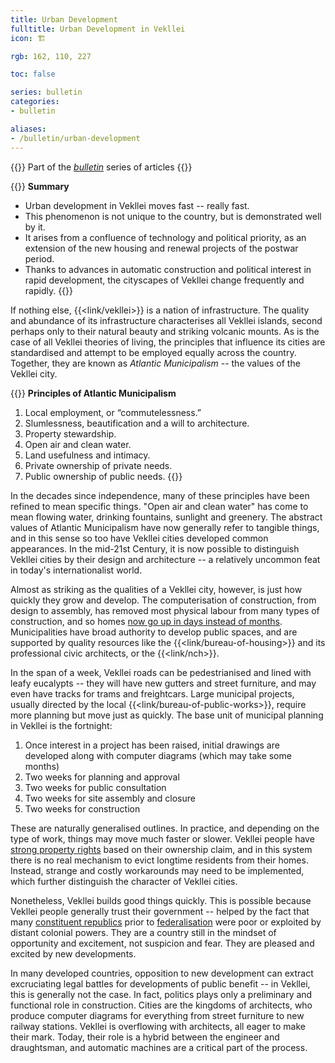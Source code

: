 ```yaml
---
title: Urban Development
fulltitle: Urban Development in Vekllei
icon: 🏗️

rgb: 162, 110, 227

toc: false

series: bulletin
categories:
- bulletin

aliases:
- /bulletin/urban-development
---
```

{{<note series>}}
 Part of the *[bulletin](/bulletin/)* series of articles
{{</note>}}

{{<note panel>}}
**Summary**

* Urban development in Vekllei moves fast -- really fast.
* This phenomenon is not unique to the country, but is demonstrated well by it.
* It arises from a confluence of technology and political priority, as an extension of the new housing and renewal projects of the postwar period.
* Thanks to advances in automatic construction and political interest in rapid development, the cityscapes of Vekllei change frequently and rapidly.
{{</note>}}

If nothing else, {{<link/vekllei>}} is a nation of infrastructure. The quality and abundance of its infrastructure characterises all Vekllei islands, second perhaps only to their natural beauty and striking volcanic mounts. As is the case of all Vekllei theories of living, the principles that influence its cities are standardised and attempt to be employed equally across the country. Together, they are known as *Atlantic Municipalism* -- the values of the Vekllei city.

{{<note>}}
**Principles of Atlantic Municipalism**

1. Local employment, or “commutelessness.”
2. Slumlessness, beautification and a will to architecture.
3. Property stewardship.
4. Open air and clean water.
5. Land usefulness and intimacy.
6. Private ownership of private needs.
7. Public ownership of public needs.
{{</note>}}

In the decades since independence, many of these principles have been refined to mean specific things. "Open air and clean water" has come to mean flowing water, drinking fountains, sunlight and greenery. The abstract values of Atlantic Municipalism have now generally refer to tangible things, and in this sense so too have Vekllei cities developed common appearances. In the mid-21st Century, it is now possible to distinguish Vekllei cities by their design and architecture -- a relatively uncommon feat in today's internationalist world.

Almost as striking as the qualities of a Vekllei city, however, is just how quickly they grow and develop. The computerisation of construction, from design to assembly, has removed most physical labour from many types of construction, and so homes [now go up in days instead of months](/stories/construction/). Municipalities have broad authority to develop public spaces, and are supported by quality resources like the {{<link/bureau-of-housing>}} and its professional civic architects, or the {{<link/nch>}}.

In the span of a week, Vekllei roads can be pedestrianised and lined with leafy eucalypts -- they will have new gutters and street furniture, and may even have tracks for trams and freightcars. Large municipal projects, usually directed by the local {{<link/bureau-of-public-works>}}, require more planning but move just as quickly. The base unit of municipal planning in Vekllei is the fortnight:

1. Once interest in a project has been raised, initial drawings are developed along with computer diagrams (which may take some months)
2. Two weeks for planning and approval
3. Two weeks for public consultation
4. Two weeks for site assembly and closure
5. Two weeks for construction

These are naturally generalised outlines. In practice, and depending on the type of work, things may move much faster or slower. Vekllei people have [strong property rights](/property/) based on their ownership claim, and in this system there is no real mechanism to evict longtime residents from their homes. Instead, strange and costly workarounds may need to be implemented, which further distinguish the character of Vekllei cities.

Nonetheless, Vekllei builds good things quickly. This is possible because Vekllei people generally trust their government -- helped by the fact that many [constituent republics](/republics/) prior to [federalisation](/federalisation/) were poor or exploited by distant colonial powers. They are a country still in the mindset of opportunity and excitement, not suspicion and fear. They are pleased and excited by new developments.

In many developed countries, opposition to new development can extract excruciating legal battles for developments of public benefit -- in Vekllei, this is generally not the case. In fact, politics plays only a preliminary and functional role in construction. Cities are the kingdoms of architects, who produce computer diagrams for everything from street furniture to new railway stations. Vekllei is overflowing with architects, all eager to make their mark. Today, their role is a hybrid between the engineer and draughtsman, and automatic machines are a critical part of the process.